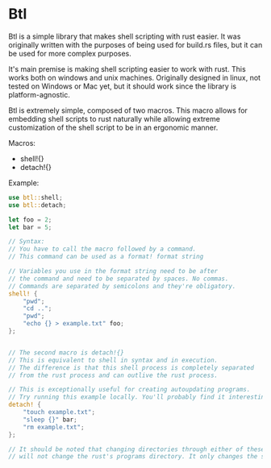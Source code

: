 # Btl

Btl is a simple library that makes shell scripting with rust easier.
It was originally written with the purposes of being used for build.rs files,
but it can be used for more complex purposes.

It's main premise is making shell scripting easier to work with rust.
This works both on windows and unix machines. Originally designed in linux,
not tested on Windows or Mac yet, but it should work since the library is platform-agnostic.

Btl is extremely simple, composed of two macros.
This macro allows for embedding shell scripts to rust naturally while allowing extreme
customization of the shell script to be in an ergonomic manner.

Macros:

- shell!{}
- detach!{}

Example:

```rust
use btl::shell;
use btl::detach;

let foo = 2;
let bar = 5;

// Syntax:
// You have to call the macro followed by a command.
// This command can be used as a format! format string

// Variables you use in the format string need to be after
// the command and need to be separated by spaces. No commas.
// Commands are separated by semicolons and they're obligatory.
shell! {
    "pwd";
    "cd ..";
    "pwd";
    "echo {} > example.txt" foo;
};


// The second macro is detach!{}
// This is equivalent to shell in syntax and in execution.
// The difference is that this shell process is completely separated
// from the rust process and can outlive the rust process.

// This is exceptionally useful for creating autoupdating programs.
// Try running this example locally. You'll probably find it interesting.
detach! {
    "touch example.txt";
    "sleep {}" bar;
    "rm example.txt";
};

// It should be noted that changing directories through either of these macros
// will not change the rust's programs directory. It only changes the shell's directory.

```
